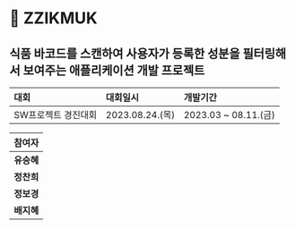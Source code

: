 # :pushpin: ZZIKMUK
## 식품 바코드를 스캔하여 사용자가 등록한 성분을 필터링해서 보여주는 애플리케이션 개발 프로젝트

|대회|대회일시|개발기간|
|:---|:---|:---|
|SW프로젝트 경진대회|2023.08.24.(목)|2023.03 ~ 08.11.(금)|

|**참여자**|
|:--:|
|**유승혜**|
|**정찬희**|
|**정보경**|
|**배지혜**|
